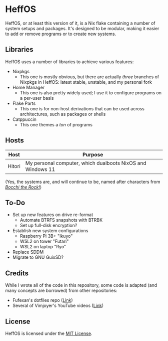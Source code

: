 # HeffOS
HeffOS, or at least this version of it, is a Nix flake containing a number of system setups and packages.
It's designed to be modular, making it easier to add or remove programs or to create new systems.

## Libraries
HeffOS uses a number of libraries to achieve various features:
- Nixpkgs
  - This one is mostly obvious, but there are actually *three* branches of Nixpkgs in HeffOS: latest stable, unstable, and my personal fork
- Home Manager
  - This one is also pretty widely used; I use it to configure programs on a per-user basis
- Flake Parts
  - This one is for non-host derivations that can be used across architectures, such as packages or shells
- Catppuccin
  - This one themes a *ton* of programs

## Hosts
| Host   | Purpose                                                    |
|--------|------------------------------------------------------------|
| Hitori | My personal computer, which dualboots NixOS and Windows 11 |

(Yes, the systems are, and will continue to be, named after characters from [*Bocchi the Rock!*](https://en.wikipedia.org/wiki/Bocchi_the_Rock%21))

## To-Do
- Set up new features on drive re-format
  - Automate BTRFS snapshots with BTRBK
  - Set up full-disk encryption?
- Establish new system configurations
  - Raspberry Pi 3B+ "Ikuyo"
  - WSL2 on tower "Futari"
  - WSL2 on laptop "Ryo"
- Replace SDDM
- Migrate to GNU GuixSD?

## Credits
While I wrote all of the code in this repository, some code is adapted (and many concepts are borrowed) from other repositories:
- Fufexan's dotfiles repo ([Link](https://github.com/fufexan/dotfiles))
- Several of Vimjoyer's YouTube videos ([Link](https://www.youtube.com/channel/UC_zBdZ0_H_jn41FDRG7q4Tw))

## License
HeffOS is licensed under the [MIT License](./LICENSE).
